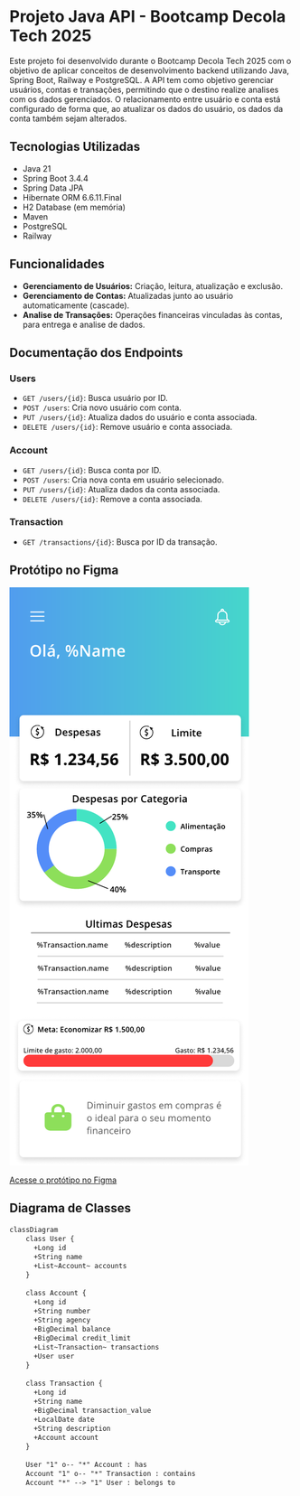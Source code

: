 
# Projeto Java API - Bootcamp Decola Tech 2025

Este projeto foi desenvolvido durante o Bootcamp Decola Tech 2025 com o objetivo de aplicar conceitos de desenvolvimento backend utilizando Java, Spring Boot, Railway e PostgreSQL. A API tem como objetivo gerenciar usuários, contas e transações, permitindo que o destino realize analises com os dados gerenciados. O relacionamento entre usuário e conta está configurado de forma que, ao atualizar os dados do usuário, os dados da conta também sejam alterados.

## Tecnologias Utilizadas

- Java 21
- Spring Boot 3.4.4
- Spring Data JPA
- Hibernate ORM 6.6.11.Final
- H2 Database (em memória)
- Maven
- PostgreSQL
- Railway

## Funcionalidades

- **Gerenciamento de Usuários:** Criação, leitura, atualização e exclusão.
- **Gerenciamento de Contas:** Atualizadas junto ao usuário automaticamente (cascade).
- **Analise de Transações:** Operações financeiras vinculadas às contas, para entrega e analise de dados.

## Documentação dos Endpoints

### Users

- `GET /users/{id}`: Busca usuário por ID.
- `POST /users`: Cria novo usuário com conta.
- `PUT /users/{id}`: Atualiza dados do usuário e conta associada.
- `DELETE /users/{id}`: Remove usuário e conta associada.

### Account

- `GET /users/{id}`: Busca conta por ID.
- `POST /users`: Cria nova conta em usuário selecionado.
- `PUT /users/{id}`: Atualiza dados da conta associada.
- `DELETE /users/{id}`: Remove a conta associada.

### Transaction

- `GET /transactions/{id}`: Busca por ID da transação.

## Protótipo no Figma

![Figma](Figma-Template.png)


[Acesse o protótipo no Figma]([https://figma.com/seu-link-prototipo](https://www.figma.com/design/2IWJMMjFkQ9iSZUeefHyxU/Decola-Tech-Api-Template?node-id=0-1&t=oZPmw3djUchULiao-1))

## Diagrama de Classes

```mermaid
classDiagram
    class User {
      +Long id
      +String name
      +List~Account~ accounts
    }
    
    class Account {
      +Long id
      +String number
      +String agency
      +BigDecimal balance
      +BigDecimal credit_limit
      +List~Transaction~ transactions
      +User user
    }
    
    class Transaction {
      +Long id
      +String name
      +BigDecimal transaction_value
      +LocalDate date
      +String description
      +Account account
    }
    
    User "1" o-- "*" Account : has
    Account "1" o-- "*" Transaction : contains
    Account "*" --> "1" User : belongs to

